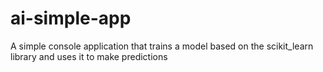 # ai-simple-app
A simple console application that trains a model based on the scikit_learn library and uses it to make predictions

